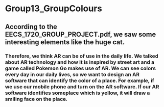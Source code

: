 # Group13_GroupColours


<h2>According to the EECS_1720_GROUP_PROJECT.pdf, we saw some interesting elements like the huge cat. </h2>
<h3>Therefore, we think AR can be of use in the daily life. We talked about AR technology and how it is inspired by street art and a game called Pokemon Go makes use of AR. We can see colors every day in our daily lives, so we want to design an AR software that can identify the color of a place. For example, if we use our mobile phone and turn on the AR software. If our AR software identifies someplace which is yellow, it will draw a smiling face on the place.